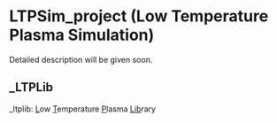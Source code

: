 # LTPSim_project (Low Temperature Plasma Simulation)
Detailed description will be given soon.

## _LTPLib
\_ltplib: <ins>L</ins>ow <ins>T</ins>emperature <ins>P</ins>lasma <ins>Lib</ins>rary

